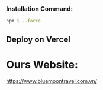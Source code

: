 ### Installation Command:

```bash
npm i --force
```

## Deploy on Vercel

# Ours Website:
https://www.bluemoontravel.com.vn/